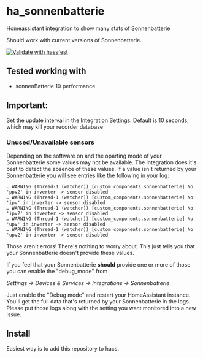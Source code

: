 # ha_sonnenbatterie
Homeassistant integration to show many stats of Sonnenbatterie

Should work with current versions of Sonnenbatterie.

[![Validate with hassfest](https://github.com/mountain-data/ha_sonnenbatterie/actions/workflows/hassfest.yaml/badge.svg)](https://github.com/mountain-data/ha_sonnenbatterie/actions/workflows/hassfest.yaml)

## Tested working with
* sonnenBatterie 10 performance

## Important: ###
Set the update interval in the Integration Settings. Default is 10 seconds, which may kill your recorder database

### Unused/Unavailable sensors
Depending on the software on and the oparting mode of your Sonnenbatterie some
values may not be available. The integration does it's best to detect the absence
of these values. If a value isn't returned by your Sonnenbatterie you will see
entries like the following in your log:

```
… WARNING (Thread-1 (watcher)) [custom_components.sonnenbatterie] No 'ppv2' in inverter -> sensor disabled
… WARNING (Thread-1 (watcher)) [custom_components.sonnenbatterie] No 'ipv' in inverter -> sensor disabled
… WARNING (Thread-1 (watcher)) [custom_components.sonnenbatterie] No 'ipv2' in inverter -> sensor disabled
… WARNING (Thread-1 (watcher)) [custom_components.sonnenbatterie] No 'upv' in inverter -> sensor disabled
… WARNING (Thread-1 (watcher)) [custom_components.sonnenbatterie] No 'upv2' in inverter -> sensor disabled
```

Those aren't errors! There's nothing to worry about. This just tells you that
your Sonnenbatterie doesn't provide these values.

If you feel that your Sonnenbatterie **should** provide one or more of those
you can enable the "debug_mode" from

_Settings -> Devices & Services -> Integrations -> Sonnenbatterie_

Just enable the "Debug mode" and restart your HomeAssistant instance. You'll get
the full data that's returned by your Sonnenbatterie in the logs. Please put those
logs along with the setting you want monitored into a new issue.

## Install
Easiest way is to add this repository to hacs.
